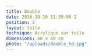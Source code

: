 ```yaml
---
title: Double
date: 2016-10-16 11:39:00 Z
position: 2
layout: toile
technique: Acrylique sur toile
dimensions: 60 x 60 cm
photo: "/uploads/double_hd.jpg"
---
```


